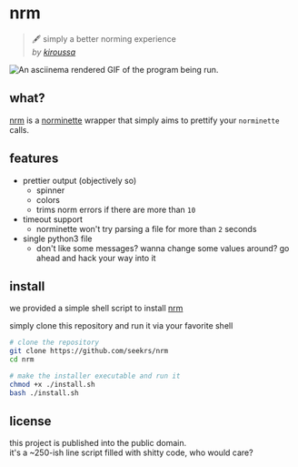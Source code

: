 # nrm

> 🖋️ simply a better norming experience  
> *by [kiroussa](https://profile.intra.42.fr/users/kiroussa)*

![An asciinema rendered GIF of the program being run.](https://github.com/seekrs/nrm/assets/26600206/b074e9c3-2b5a-4f55-9b7f-a7ae7cbe32c1)

## what?

[nrm](https://github.com/seekrs/nrm) is a [norminette](https://github.com/42School/norminette/tree/master/norminette) wrapper that simply aims to prettify your `norminette` calls.

## features

- prettier output (objectively so)
  - spinner
  - colors
  - trims norm errors if there are more than `10`
- timeout support
  - norminette won't try parsing a file for more than `2` seconds
- single python3 file
  - don't like some messages? wanna change some values around? go ahead and hack your way into it

## install

we provided a simple shell script to install [nrm](https://github.com/seekrs/nrm)

simply clone this repository and run it via your favorite shell
```bash
# clone the repository
git clone https://github.com/seekrs/nrm
cd nrm

# make the installer executable and run it
chmod +x ./install.sh
bash ./install.sh
```

## license

this project is published into the public domain.  
it's a ~250-ish line script filled with shitty code, who would care?
